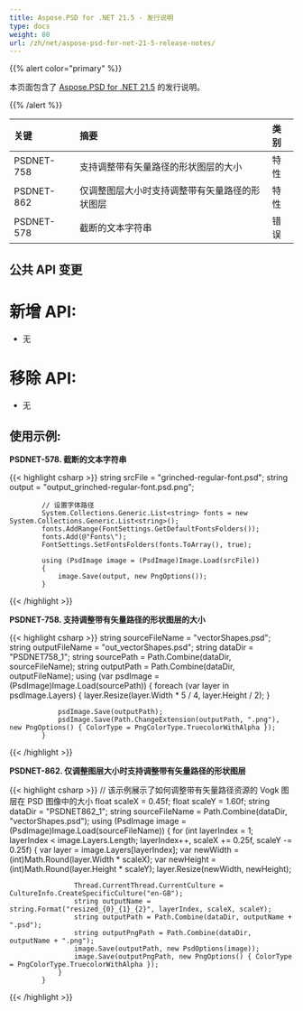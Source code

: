 ```yaml
---
title: Aspose.PSD for .NET 21.5 - 发行说明
type: docs
weight: 80
url: /zh/net/aspose-psd-for-net-21-5-release-notes/
---
```


{{% alert color="primary" %}}

本页面包含了 [Aspose.PSD for .NET 21.5](https://www.nuget.org/packages/Aspose.PSD/) 的发行说明。

{{% /alert %}}

|**关键**|**摘要**|**类别**|
| :- | :- | :- |
|PSDNET-758|支持调整带有矢量路径的形状图层的大小|特性|
|PSDNET-862|仅调整图层大小时支持调整带有矢量路径的形状图层|特性|
|PSDNET-578|截断的文本字符串|错误|

## **公共 API 变更**
# **新增 API:**
- 无

# **移除 API:**
- 无

## **使用示例:**

**PSDNET-578. 截断的文本字符串**

{{< highlight csharp >}}
            string srcFile = "grinched-regular-font.psd";
            string output = "output_grinched-regular-font.psd.png";

            // 设置字体路径
            System.Collections.Generic.List<string> fonts = new System.Collections.Generic.List<string>();
            fonts.AddRange(FontSettings.GetDefaultFontsFolders());
            fonts.Add(@"Fonts\");
            FontSettings.SetFontsFolders(fonts.ToArray(), true);

            using (PsdImage image = (PsdImage)Image.Load(srcFile))
            {
                image.Save(output, new PngOptions());
            }
{{< /highlight >}}

**PSDNET-758. 支持调整带有矢量路径的形状图层的大小**

{{< highlight csharp >}}
            string sourceFileName = "vectorShapes.psd";
            string outputFileName = "out_vectorShapes.psd";
            string dataDir = "PSDNET758_1";
            string sourcePath = Path.Combine(dataDir, sourceFileName);
            string outputPath = Path.Combine(dataDir, outputFileName);
            using (var psdImage = (PsdImage)Image.Load(sourcePath))
            {
                foreach (var layer in psdImage.Layers)
                {
                    layer.Resize(layer.Width * 5 / 4, layer.Height / 2);
                }

                psdImage.Save(outputPath);
                psdImage.Save(Path.ChangeExtension(outputPath, ".png"), new PngOptions() { ColorType = PngColorType.TruecolorWithAlpha });
            }
{{< /highlight >}}

**PSDNET-862. 仅调整图层大小时支持调整带有矢量路径的形状图层**

{{< highlight csharp >}}
            // 该示例展示了如何调整带有矢量路径资源的 Vogk 图层在 PSD 图像中的大小
            float scaleX = 0.45f;
            float scaleY = 1.60f;
            string dataDir = "PSDNET862_1";
            string sourceFileName = Path.Combine(dataDir, "vectorShapes.psd");
            using (PsdImage image = (PsdImage)Image.Load(sourceFileName))
            {
                for (int layerIndex = 1; layerIndex < image.Layers.Length; layerIndex++, scaleX += 0.25f, scaleY -= 0.25f)
                {
                    var layer = image.Layers[layerIndex];
                    var newWidth = (int)Math.Round(layer.Width * scaleX);
                    var newHeight = (int)Math.Round(layer.Height * scaleY);
                    layer.Resize(newWidth, newHeight);

                    Thread.CurrentThread.CurrentCulture = CultureInfo.CreateSpecificCulture("en-GB");
                    string outputName = string.Format("resized_{0}_{1}_{2}", layerIndex, scaleX, scaleY);
                    string outputPath = Path.Combine(dataDir, outputName + ".psd");
                    string outputPngPath = Path.Combine(dataDir, outputName + ".png");
                    image.Save(outputPath, new PsdOptions(image));
                    image.Save(outputPngPath, new PngOptions() { ColorType = PngColorType.TruecolorWithAlpha });
                }
            }
{{< /highlight >}}
